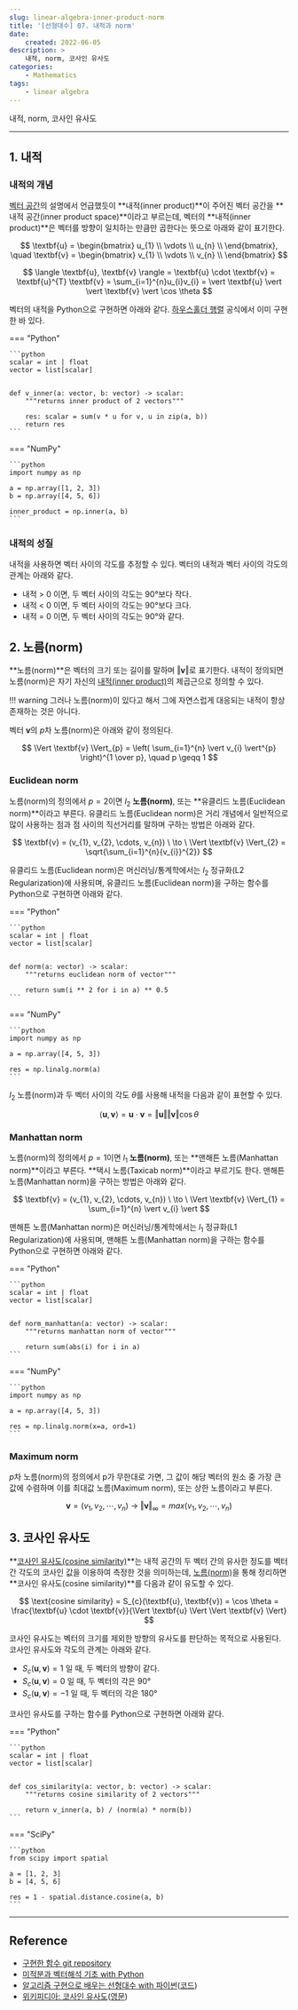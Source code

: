 ```yaml
---
slug: linear-algebra-inner-product-norm
title: '[선형대수] 07. 내적과 norm'
date:
    created: 2022-06-05
description: >
    내적, norm, 코사인 유사도
categories:
    - Mathematics
tags:
    - linear algebra
---
```


내적, norm, 코사인 유사도  

<!-- more -->

---

## 1. 내적

### 내적의 개념

[벡터 공간](2022-05-29-linear_algebra_basis_dimension.md/#1)의 설명에서 언급했듯이 **내적(inner product)**이 주어진 벡터 공간을 **내적 공간(inner product space)**이라고 부르는데, 벡터의 **내적(inner product)**은 벡터를 방향이 일치하는 만큼만 곱한다는 뜻으로 아래와 같이 표기한다.  

$$
\textbf{u}
= \begin{bmatrix}
u_{1} \\
\vdots \\
u_{n} \\
\end{bmatrix}, \quad
\textbf{v}
= \begin{bmatrix}
v_{1} \\
\vdots \\
v_{n} \\
\end{bmatrix}
$$

$$
\langle \textbf{u}, \textbf{v} \rangle = \textbf{u} \cdot \textbf{v} = \textbf{u}^{T} \textbf{v} = \sum_{i=1}^{n}u_{i}v_{i} = \vert \textbf{u} \vert \vert \textbf{v} \vert \cos \theta
$$

벡터의 내적을 Python으로 구현하면 아래와 같다. [하우스홀더 행렬](2022-05-19-linear_algebra_various_matrix.md/#8) 공식에서 이미 구현한 바 있다.  

=== "Python"

    ```python
    scalar = int | float
    vector = list[scalar]


    def v_inner(a: vector, b: vector) -> scalar:
        """returns inner product of 2 vectors"""

        res: scalar = sum(v * u for v, u in zip(a, b))
        return res
    ```

=== "NumPy"

    ```python
    import numpy as np

    a = np.array([1, 2, 3])
    b = np.array([4, 5, 6])

    inner_product = np.inner(a, b)
    ```

### 내적의 성질

내적을 사용하면 벡터 사이의 각도를 추정할 수 있다. 벡터의 내적과 벡터 사이의 각도의 관계는 아래와 같다.  

- 내적 > 0 이면, 두 벡터 사이의 각도는 90°보다 작다.
- 내적 < 0 이면, 두 벡터 사이의 각도는 90°보다 크다.
- 내적 = 0 이면, 두 벡터 사이의 각도는 90°와 같다.

## 2. 노름(norm)

**노름(norm)**은 벡터의 크기 또는 길이를 말하며 $\Vert \textbf{v} \Vert$로 표기한다. 내적이 정의되면 노름(norm)은 자기 자신의 [내적(inner product)](#1)의 제곱근으로 정의할 수 있다.  

!!! warning
    그러나 노름(norm)이 있다고 해서 그에 자연스럽게 대응되는 내적이 항상 존재하는 것은 아니다.  

벡터 $\textbf{v}$의 $p$차 노름(norm)은 아래와 같이 정의된다.  

$$
\Vert \textbf{v} \Vert_{p} = \left( \sum_{i=1}^{n} \vert v_{i} \vert^{p} \right)^{1 \over p}, \quad p \geqq 1
$$

### Euclidean norm

노름(norm)의 정의에서 $p = 2$이면 $l_{2}$ **노름(norm)**, 또는 **유클리드 노름(Euclidean norm)**이라고 부른다. 유클리드 노름(Euclidean norm)은 거리 개념에서 일반적으로 많이 사용하는 점과 점 사이의 직선거리를 말하며 구하는 방법은 아래와 같다.  

$$
\textbf{v} = (v_{1}, v_{2}, \cdots, v_{n}) \ \to \ \Vert \textbf{v} \Vert_{2} = \sqrt{\sum_{i=1}^{n}{v_{i}}^{2}}
$$

유클리드 노름(Euclidean norm)은 머신러닝/통계학에서는 $l_{2}$ 정규화(L2 Regularization)에 사용되며, 유클리드 노름(Euclidean norm)을 구하는 함수를 Python으로 구현하면 아래와 같다.  

=== "Python"

    ```python
    scalar = int | float
    vector = list[scalar]


    def norm(a: vector) -> scalar:
        """returns euclidean norm of vector"""

        return sum(i ** 2 for i in a) ** 0.5
    ```

=== "NumPy"

    ```python
    import numpy as np

    a = np.array([4, 5, 3])

    res = np.linalg.norm(a)
    ```

$l_{2}$ 노름(norm)과 두 벡터 사이의 각도 $\theta$를 사용해 내적을 다음과 같이 표현할 수 있다.  

$$
\langle \textbf{u}, \textbf{v} \rangle = \textbf{u} \cdot \textbf{v} = \Vert \textbf{u} \Vert \Vert \textbf{v} \Vert \cos \theta
$$

### Manhattan norm

노름(norm)의 정의에서 $p = 1$이면 $l_{1}$ **노름(norm)**, 또는 **맨해튼 노름(Manhattan norm)**이라고 부른다. **택시 노름(Taxicab norm)**이라고 부르기도 한다. 맨해튼 노름(Manhattan norm)을 구하는 방법은 아래와 같다.  

$$
\textbf{v} = (v_{1}, v_{2}, \cdots, v_{n}) \ \to \ \Vert \textbf{v} \Vert_{1} = \sum_{i=1}^{n} \vert v_{i} \vert
$$

맨해튼 노름(Manhattan norm)은 머신러닝/통계학에서는 $l_{1}$ 정규화(L1 Regularization)에 사용되며, 맨해튼 노름(Manhattan norm)을 구하는 함수를 Python으로 구현하면 아래와 같다.  

=== "Python"

    ```python
    scalar = int | float
    vector = list[scalar]


    def norm_manhattan(a: vector) -> scalar:
        """returns manhattan norm of vector"""

        return sum(abs(i) for i in a)
    ```

=== "NumPy"

    ```python
    import numpy as np

    a = np.array([4, 5, 3])

    res = np.linalg.norm(x=a, ord=1)
    ```

### Maximum norm

$p$차 노름(norm)의 정의에서 p가 무한대로 가면, 그 값이 해당 벡터의 원소 중 가장 큰 값에 수렴하며 이를 최대값 노름(Maximum norm), 또는 상한 노름이라고 부른다.  

$$
\textbf{v} = (v_{1}, v_{2}, \cdots, v_{n}) \ \to \ \Vert \textbf{v} \Vert_{\infty} = max(v_{1}, v_{2}, \cdots, v_{n})
$$

## 3. 코사인 유사도

**[코사인 유사도(cosine similarity)](https://ko.wikipedia.org/wiki/%EC%BD%94%EC%82%AC%EC%9D%B8_%EC%9C%A0%EC%82%AC%EB%8F%84)**는 내적 공간의 두 벡터 간의 유사한 정도를 벡터 간 각도의 코사인 값을 이용하여 측정한 것을 의미하는데, [노름(norm)](#2-norm)을 통해 정리하면 **코사인 유사도(cosine similarity)**를 다음과 같이 유도할 수 있다.  

$$
\text{cosine similarity} = S_{c}(\textbf{u}, \textbf{v}) = \cos \theta = \frac{\textbf{u} \cdot \textbf{v}}{\Vert \textbf{u} \Vert \Vert \textbf{v} \Vert}
$$

코사인 유사도는 벡터의 크기를 제외한 방향의 유사도를 판단하는 목적으로 사용된다. 코사인 유사도와 각도의 관계는 아래와 같다.  

- $S_{c}(\textbf{u}, \textbf{v}) = 1$ 일 때, 두 벡터의 방향이 같다.
- $S_{c}(\textbf{u}, \textbf{v}) = 0$ 일 때, 두 벡터의 각은 90°
- $S_{c}(\textbf{u}, \textbf{v}) = -1$ 일 때, 두 벡터의 각은 180°

코사인 유사도를 구하는 함수를 Python으로 구현하면 아래와 같다.  

=== "Python"

    ```python
    scalar = int | float
    vector = list[scalar]


    def cos_similarity(a: vector, b: vector) -> scalar:
        """returns cosine similarity of 2 vectors"""

        return v_inner(a, b) / (norm(a) * norm(b))
    ```

=== "SciPy"

    ```python
    from scipy import spatial

    a = [1, 2, 3]
    b = [4, 5, 6]

    res = 1 - spatial.distance.cosine(a, b)
    ```

---
## Reference
- [구현한 함수 git repository](https://github.com/djccnt15/mathematics)
- [미적분과 벡터해석 기초 with Python](http://www.kyobobook.co.kr/product/detailViewKor.laf?mallGb=KOR&ejkGb=KOR&barcode=9791160735314)
- [알고리즘 구현으로 배우는 선형대수 with 파이썬](http://www.kyobobook.co.kr/product/detailViewKor.laf?mallGb=KOR&ejkGb=KOR&barcode=9791165921125)([코드](https://github.com/bjpublic/linearalgebra))
- [위키피디아: 코사인 유사도](https://ko.wikipedia.org/wiki/%EC%BD%94%EC%82%AC%EC%9D%B8_%EC%9C%A0%EC%82%AC%EB%8F%84)([영문](https://en.wikipedia.org/wiki/Cosine_similarity))